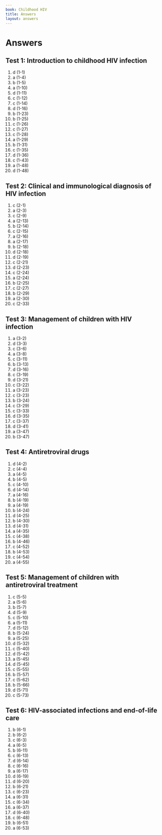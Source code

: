 ```yaml
---
book: Childhood HIV
title: Answers
layout: answers
---
```


# Answers

## Test 1: Introduction to childhood HIV infection

1.	d	(1-1)
2.	a	(1-4)
3.	b	(1-5)
4.	a	(1-10)
5.	d	(1-11)
6.	c	(1-12)
7.	c	(1-14)
8.	d	(1-16)
9.	b	(1-23)
10.	b	(1-25)
11.	c	(1-26)
12.	c	(1-27)
13.	c	(1-28)
14.	a	(1-29)
15.	b	(1-31)
16.	c	(1-35)
17.	d	(1-36)
18.	c	(1-43)
19.	a	(1-48)
20.	d	(1-48)

## Test 2: Clinical and immunological diagnosis of HIV infection

1.	c	(2-1)
2.	a	(2-3)
3.	c	(2-9)
4.	a	(2-13)
5.	b	(2-14)
6.	c	(2-15)
7.	a	(2-16)
8.	a	(2-17)
9.	b	(2-18)
10.	d	(2-18)
11.	d	(2-19)
12.	c	(2-21)
13.	d	(2-23)
14.	c	(2-24)
15.	a	(2-24)
16.	b	(2-25)
17.	c	(2-27)
18.	b	(2-29)
19.	a	(2-30)
20.	c	(2-33)

## Test 3: Management of children with HIV infection

1.	a	(3-2)
2.	d	(3-3)
3.	c	(3-6)
4.	a	(3-8)
5.	c	(3-11)
6.	b	(3-13)
7.	d	(3-16)
8.	c	(3-19)
9.	d	(3-21)
10.	c	(3-22)
11.	a	(3-23)
12.	c	(3-23)
13.	b	(3-24)
14.	c	(3-29)
15.	c	(3-33)
16.	d	(3-35)
17.	c	(3-37)
18.	d	(3-41)
19.	a	(3-47)
20.	b	(3-47)

## Test 4: Antiretroviral drugs

1.	d	(4-2)
2.	c	(4-4)
3.	a	(4-5)
4.	b	(4-5)
5.	c	(4-10)
6.	d	(4-14)
7.	a	(4-16)
8.	b	(4-19)
9.	a	(4-19)
10.	b	(4-24)
11.	d	(4-25)
12.	b	(4-30)
13.	d	(4-31)
14.	a	(4-35)
15.	c	(4-38)
16.	b	(4-46)
17.	c	(4-52)
18.	b	(4-53)
19.	c	(4-54)
20.	a	(4-55)

## Test 5: Management of children with antiretroviral treatment

1.	c	(5-5)
2.	a	(5-6)
3.	b	(5-7)
4.	d	(5-9)
5.	c	(5-10)
6.	a	(5-11)
7.	d	(5-12)
8.	b	(5-24)
9.	a	(5-25)
10.	d	(5-32)
11.	c	(5-40)
12.	d	(5-42)
13.	a	(5-45)
14.	d	(5-45)
15.	c	(5-55)
16.	b	(5-57)
17.	c	(5-62)
18.	b	(5-66)
19.	d	(5-71)
20.	c	(5-73)

## Test 6: HIV-associated infections and end-of-life care

1.	b	(6-1)
2.	b	(6-2)
3.	c	(6-3)
4.	a	(6-5)
5.	b	(6-11)
6.	c	(6-13)
7.	d	(6-14)
8.	c	(6-16)
9.	a	(6-17)
10.	d	(6-19)
11.	d	(6-20)
12.	b	(6-21)
13.	c	(6-23)
14.	a	(6-31)
15.	c	(6-34)
16.	a	(6-37)
17.	d	(6-40)
18.	c	(6-48)
19.	b	(6-51)
20.	a	(6-53)
